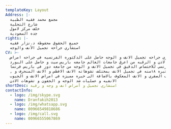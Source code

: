 ```yaml
---
templateKey: Layout
Address: |-
  مجمع محمد فقيه الطبية
  شارع التحلية
  خلف مركز لامول
  جده السعودية
rights: |-
  جميع الحقوق محفوظة د.نزار فقيه 
  استشاري جراحة تجميل الأنف والوجه
CV: >-
  استشاري جراحه تجميل الانف و الوجه حاصل على الدكتوره الفرنسيه في جراحه امراض
  الانف و الاذن و الرقبه من اعرق جامعات العالم جامعه باريس سيت و حاصل على البورد
  الفرنسي للاختصاص الدقيق في تجميل الانف و الوجه من جامعه دوز في باريس فرنسا
  , خبره ١٨سنه في تجميل الانف بمختلف تشوهاته الانف الافطس و الانف المنحرف و
  الانف الصقري و الانف المعكوف بالاضافة الى خبره مميزه في امراض الانف و الجيوب
  الانفيه و عمليات شد الوجه و الجفون و تشوهات الاذن
shortDesc: استشاري تجميل و أمراض انف و وجه و رقبة
contactInfo:
  - logo: /img/skype.svg
    name: Dranfakih2013
  - logo: /img/whatsapp.svg
    name: 00966549818686
  - logo: /img/call.svg
    name: 00966555067869
---
```

